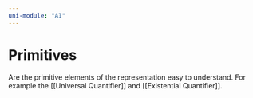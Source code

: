```yaml
---
uni-module: "AI"
---
```


# Primitives

Are the primitive elements of the representation easy to understand. For example the [[Universal Quantifier]] and [[Existential Quantifier]].
